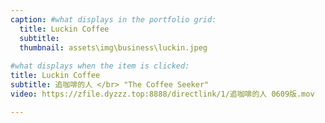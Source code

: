 ```yaml
---
caption: #what displays in the portfolio grid:
  title: Luckin Coffee
  subtitle: 
  thumbnail: assets\img\business\luckin.jpeg
  
#what displays when the item is clicked:
title: Luckin Coffee
subtitle: 追咖啡的人 </br> "The Coffee Seeker"
video: https://zfile.dyzzz.top:8888/directlink/1/追咖啡的人 0609版.mov

---
```



